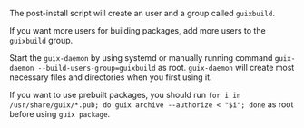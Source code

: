 The post-install script will create an user and a group called `guixbuild`.

If you want more users for building packages, add more users to the
`guixbuild` group.

Start the `guix-daemon` by using systemd or manually running command
`guix-daemon --build-users-group=guixbuild` as root. `guix-daemon`
will create most necessary files and directories when you first using it.

If you want to use prebuilt packages, you should run
`for i in /usr/share/guix/*.pub; do guix archive --authorize < "$i"; done`
as root before using `guix package`.
